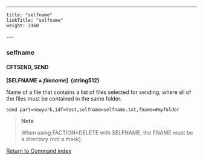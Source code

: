 ---
    title: "selfname"
    linkTitle: "selfname"
    weight: 3160
---<span id="selfname"></span>

### selfname

#### CFTSEND, SEND

****[SELFNAME = *filename*]  {string512}****

Name of a file that contains a list
of files selected for sending, where all of the files must be contained in the same folder.

```
send part=newyork,idf=test,selfname=selfname.txt,fname=#myfolder
```

> **Note**
>
> When using FACTION=DELETE with SELFNAME, the FNAME must be a directory (not a mask).

[Return to Command index](../../)
